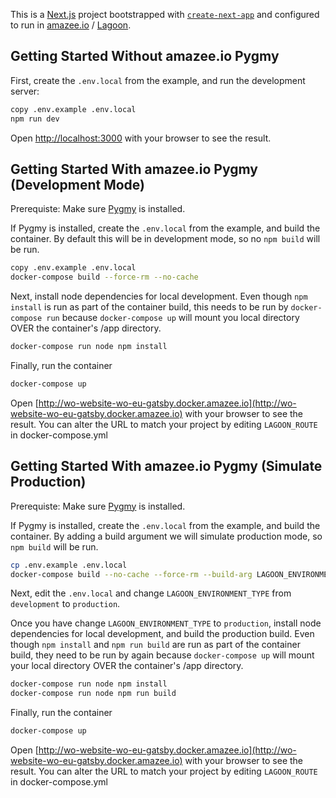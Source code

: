 This is a [Next.js](https://nextjs.org/) project bootstrapped with [`create-next-app`](https://github.com/vercel/next.js/tree/canary/packages/create-next-app) and configured to run in [amazee.io](https://amazee.io) / [Lagoon](https://lagoon.sh/).

## Getting Started Without amazee.io Pygmy

First, create the `.env.local` from the example, and run the development server:

```bash
copy .env.example .env.local
npm run dev
```

Open [http://localhost:3000](http://localhost:3000) with your browser to see the result.


## Getting Started With amazee.io Pygmy (Development Mode)

Prerequiste: Make sure [Pygmy](https://docs.lagoon.sh/using-lagoon-the-basics/local-development-environments/) is installed.

If Pygmy is installed, create the `.env.local` from the example, and build the container. By default this will be in development mode, so no `npm build` will be run.

```bash
copy .env.example .env.local
docker-compose build --force-rm --no-cache
```

Next, install node dependencies for local development. Even though `npm install` is run as part of the container build, this needs to be run by `docker-compose run` because `docker-compose up` will mount you local directory OVER the container's /app directory.

```bash
docker-compose run node npm install
```

Finally, run the container
```bash
docker-compose up
```

Open [http://wo-website-wo-eu-gatsby.docker.amazee.io](http://wo-website-wo-eu-gatsby.docker.amazee.io) with your browser to see the result.
You can alter the URL to match your project by editing `LAGOON_ROUTE` in docker-compose.yml

## Getting Started With amazee.io Pygmy (Simulate Production)
Prerequiste: Make sure [Pygmy](https://docs.lagoon.sh/using-lagoon-the-basics/local-development-environments/) is installed.

If Pygmy is installed, create the `.env.local` from the example, and build the container. By adding a build argument we will simulate production mode, so `npm build` will be run.

```bash
cp .env.example .env.local
docker-compose build --no-cache --force-rm --build-arg LAGOON_ENVIRONMENT_TYPE=production
```

Next, edit the `.env.local` and change `LAGOON_ENVIRONMENT_TYPE` from `development` to `production`.

Once you have change `LAGOON_ENVIRONMENT_TYPE` to `production`, install node dependencies for local development, and build the production build. Even though `npm install` and `npm run build` are run as part of the container build, they need to be run by again because `docker-compose up` will mount your local directory OVER the container's /app directory.

```bash
docker-compose run node npm install
docker-compose run node npm run build
```

Finally, run the container
```bash
docker-compose up
```

Open [http://wo-website-wo-eu-gatsby.docker.amazee.io](http://wo-website-wo-eu-gatsby.docker.amazee.io) with your browser to see the result.
You can alter the URL to match your project by editing `LAGOON_ROUTE` in docker-compose.yml

